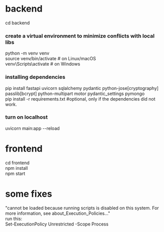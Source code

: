 # backend
cd backend<br>
### create a virtual environment to minimize conflicts with local libs
python -m venv venv<br>
source venv/bin/activate  # on Linux/macOS<br>
venv\Scripts\activate     # on Windows<br>
### installing dependencies
pip install fastapi uvicorn sqlalchemy pydantic python-jose[cryptography] passlib[bcrypt] python-multipart motor pydantic_settings pymongo<br>
pip install -r requirements.txt #optional, only if the dependencies did not work.<br>
### turn on localhost
uvicorn main:app --reload<br>

# frontend
cd frontend<br>
npm install<br>
npm start<br>

# some fixes
"cannot be loaded because running scripts is disabled on this system. For more information, see about_Execution_Policies..."<br>
run this:<br>
Set-ExecutionPolicy Unrestricted -Scope Process<br>